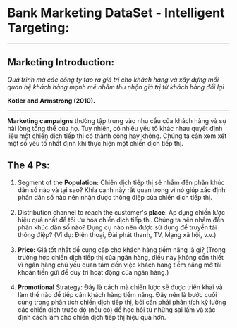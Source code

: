# Bank Marketing DataSet - Intelligent Targeting:
***
## Marketing Introduction:
*Quá trình mà các công ty tạo ra giá trị cho khách hàng và xây dựng mối quan hệ khách hàng mạnh mẽ nhằm thu nhận giá trị từ khách hàng đổi lại*

**Kotler and Armstrong (2010).**
***

**Marketing campaigns** thường tập trung vào nhu cầu của khách hàng và sự hài lòng tổng thể của họ. Tuy nhiên, có nhiều yếu tố khác nhau quyết định liệu một chiến dịch tiếp thị có thành công hay không. Chúng ta cần xem xét một số yếu tố nhất định khi thực hiện một chiến dịch tiếp thị. <br>

## The 4 Ps:
1) Segment of the <b>Population:</b> Chiến dịch tiếp thị sẽ nhắm đến phân khúc dân số nào và tại sao? Khía cạnh này rất quan trọng vì nó giúp xác định phần dân số nào nên nhận được thông điệp của chiến dịch tiếp thị.  <br><br>
2) Distribution channel to reach the customer's <b>place</b>: Áp dụng chiến lược hiệu quả nhất để tối ưu hóa chiến dịch tiếp thị. Chúng ta nên nhắm đến phân khúc dân số nào? Dụng cụ nào nên được sử dụng để truyền tải thông điệp? (Ví dụ: Điện thoại, Đài phát thanh, TV, Mạng xã hội, v.v.)<br><br>
3) <b> Price:</b> Giá tốt nhất để cung cấp cho khách hàng tiềm năng là gì? (Trong trường hợp chiến dịch tiếp thị của ngân hàng, điều này không cần thiết vì ngân hàng chủ yếu quan tâm đến việc khách hàng tiềm năng mở tài khoản tiền gửi để duy trì hoạt động của ngân hàng.)<br><br>
4) <b> Promotional</b> Strategy: Đây là cách mà chiến lược sẽ được triển khai và làm thế nào để tiếp cận khách hàng tiềm năng. Đây nên là bước cuối cùng trong phân tích chiến dịch tiếp thị, bởi cần phải phân tích kỹ lưỡng các chiến dịch trước đó (nếu có) để học hỏi từ những sai lầm và xác định cách làm cho chiến dịch tiếp thị hiệu quả hơn.
